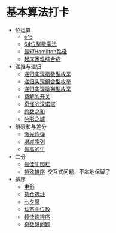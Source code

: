 # 基本算法打卡

- 位运算
    - [a^b](PowerABC.java)
    - [64位整数乘法](BitOF64IntegerMultiplication.java)
    - [最短Hamilton路径](ShortestHamiltonPath.java)
    - [起床困难综合症](DTOS.java)
- 递推与递归
    - [递归实现指数型枚举](ExponentialEnumeration.java)
    - [递归实现组合型枚举](CombinationEnumeration.java)
    - [递归实现排列型枚举](ArrangedEnumeration.java)
    - [费解的开关](ConfusingSwitch.java)
    - [奇怪的汉诺塔](WeirdHanoiTower.java)
    - [约数之和](DivisorsSum.java)
    - [分形之城](FractalsCity.java)
- 前缀和与差分
    - [激光炸弹](LaserBomb.java)
    - [增减序列](IncDec.java)
    - [最高的牛](TallestCow.java)
- 二分
    - [最佳牛围栏](BestCattleFence.java)
    - [特殊排序](https://www.acwing.com/problem/content/115/)&#x2002;交互式问题，不本地保留了
- 排序
    - [电影](Movie.java)
    - [货仓选址](WarehouseLocationSelection.java)
    - [七夕祭](TanabataFestival.java)
    - [动态中位数](DynamicMedian.java)
  - [超快速排序](SuperQuickSort.java)
  - [奇数码问题](OddNumbers.java)